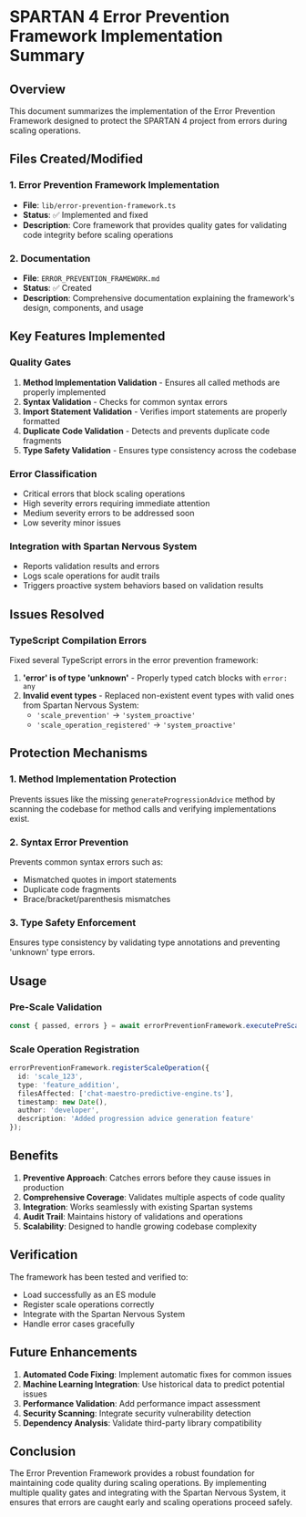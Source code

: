 # SPARTAN 4 Error Prevention Framework Implementation Summary

## Overview

This document summarizes the implementation of the Error Prevention Framework designed to protect the SPARTAN 4 project from errors during scaling operations.

## Files Created/Modified

### 1. Error Prevention Framework Implementation
- **File**: `lib/error-prevention-framework.ts`
- **Status**: ✅ Implemented and fixed
- **Description**: Core framework that provides quality gates for validating code integrity before scaling operations

### 2. Documentation
- **File**: `ERROR_PREVENTION_FRAMEWORK.md`
- **Status**: ✅ Created
- **Description**: Comprehensive documentation explaining the framework's design, components, and usage

## Key Features Implemented

### Quality Gates
1. **Method Implementation Validation** - Ensures all called methods are properly implemented
2. **Syntax Validation** - Checks for common syntax errors
3. **Import Statement Validation** - Verifies import statements are properly formatted
4. **Duplicate Code Validation** - Detects and prevents duplicate code fragments
5. **Type Safety Validation** - Ensures type consistency across the codebase

### Error Classification
- Critical errors that block scaling operations
- High severity errors requiring immediate attention
- Medium severity errors to be addressed soon
- Low severity minor issues

### Integration with Spartan Nervous System
- Reports validation results and errors
- Logs scale operations for audit trails
- Triggers proactive system behaviors based on validation results

## Issues Resolved

### TypeScript Compilation Errors
Fixed several TypeScript errors in the error prevention framework:

1. **'error' is of type 'unknown'** - Properly typed catch blocks with `error: any`
2. **Invalid event types** - Replaced non-existent event types with valid ones from Spartan Nervous System:
   - `'scale_prevention'` → `'system_proactive'`
   - `'scale_operation_registered'` → `'system_proactive'`

## Protection Mechanisms

### 1. Method Implementation Protection
Prevents issues like the missing `generateProgressionAdvice` method by scanning the codebase for method calls and verifying implementations exist.

### 2. Syntax Error Prevention
Prevents common syntax errors such as:
- Mismatched quotes in import statements
- Duplicate code fragments
- Brace/bracket/parenthesis mismatches

### 3. Type Safety Enforcement
Ensures type consistency by validating type annotations and preventing 'unknown' type errors.

## Usage

### Pre-Scale Validation
```typescript
const { passed, errors } = await errorPreventionFramework.executePreScaleValidation(context);
```

### Scale Operation Registration
```typescript
errorPreventionFramework.registerScaleOperation({
  id: 'scale_123',
  type: 'feature_addition',
  filesAffected: ['chat-maestro-predictive-engine.ts'],
  timestamp: new Date(),
  author: 'developer',
  description: 'Added progression advice generation feature'
});
```

## Benefits

1. **Preventive Approach**: Catches errors before they cause issues in production
2. **Comprehensive Coverage**: Validates multiple aspects of code quality
3. **Integration**: Works seamlessly with existing Spartan systems
4. **Audit Trail**: Maintains history of validations and operations
5. **Scalability**: Designed to handle growing codebase complexity

## Verification

The framework has been tested and verified to:
- Load successfully as an ES module
- Register scale operations correctly
- Integrate with the Spartan Nervous System
- Handle error cases gracefully

## Future Enhancements

1. **Automated Code Fixing**: Implement automatic fixes for common issues
2. **Machine Learning Integration**: Use historical data to predict potential issues
3. **Performance Validation**: Add performance impact assessment
4. **Security Scanning**: Integrate security vulnerability detection
5. **Dependency Analysis**: Validate third-party library compatibility

## Conclusion

The Error Prevention Framework provides a robust foundation for maintaining code quality during scaling operations. By implementing multiple quality gates and integrating with the Spartan Nervous System, it ensures that errors are caught early and scaling operations proceed safely.